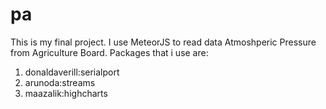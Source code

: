 # pa

This is my final project. I use MeteorJS to read data Atmoshperic Pressure from Agriculture Board. Packages that i use are:

1. donaldaverill:serialport
2. arunoda:streams
3. maazalik:highcharts